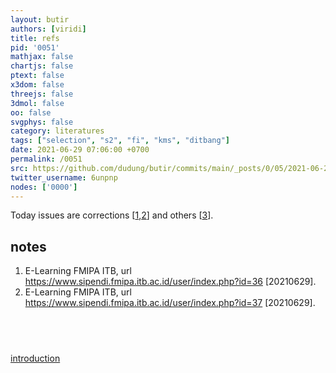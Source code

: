 ```yaml
---
layout: butir
authors: [viridi]
title: refs
pid: '0051'
mathjax: false
chartjs: false
ptext: false
x3dom: false
threejs: false
3dmol: false
oo: false
svgphys: false
category: literatures
tags: ["selection", "s2", "fi", "kms", "ditbang"]
date: 2021-06-29 07:06:00 +0700
permalink: /0051
src: https://github.com/dudung/butir/commits/main/_posts/0/05/2021-06-29-refs.md
twitter_username: 6unpnp
nodes: ['0000']
---
```

Today issues are corrections [[1](#r1),[2](#r2)] and others [[3](#r3)].


## notes
1. <a name=r1></a>E-Learning FMIPA ITB, url <https://www.sipendi.fmipa.itb.ac.id/user/index.php?id=36> [20210629].
2. <a name=r2></a>E-Learning FMIPA ITB, url <https://www.sipendi.fmipa.itb.ac.id/user/index.php?id=37> [20210629].


## &nbsp;
[introduction](0000)

